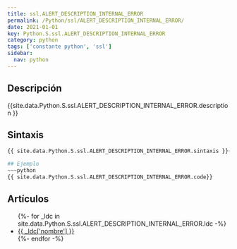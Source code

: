 ```yaml
---
title: ssl.ALERT_DESCRIPTION_INTERNAL_ERROR
permalink: /Python/ssl/ALERT_DESCRIPTION_INTERNAL_ERROR/
date: 2021-01-01
key: Python.S.ssl.ALERT_DESCRIPTION_INTERNAL_ERROR
category: python
tags: ['constante python', 'ssl']
sidebar: 
  nav: python
---
```


## Descripción
{{site.data.Python.S.ssl.ALERT_DESCRIPTION_INTERNAL_ERROR.description }}

## Sintaxis
~~~python
{{ site.data.Python.S.ssl.ALERT_DESCRIPTION_INTERNAL_ERROR.sintaxis }}~~~

## Ejemplo
~~~python
{{ site.data.Python.S.ssl.ALERT_DESCRIPTION_INTERNAL_ERROR.code}}
~~~

## Artículos
<ul>
{%- for _ldc in site.data.Python.S.ssl.ALERT_DESCRIPTION_INTERNAL_ERROR.ldc -%}
   <li>
       <a href="{{_ldc['url'] }}">{{ _ldc['nombre'] }}</a>
   </li>
{%- endfor -%}
</ul>
